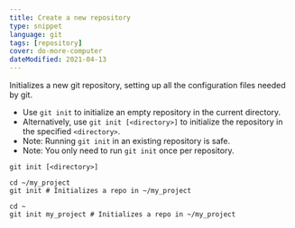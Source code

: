 ```yaml
---
title: Create a new repository
type: snippet
language: git
tags: [repository]
cover: do-more-computer
dateModified: 2021-04-13
---
```


Initializes a new git repository, setting up all the configuration files needed by git.

- Use `git init` to initialize an empty repository in the current directory.
- Alternatively, use `git init [<directory>]` to initialize the repository in the specified `<directory>`.
- Note: Running `git init` in an existing repository is safe.
- Note: You only need to run `git init` once per repository.

```shell
git init [<directory>]
```

```shell
cd ~/my_project
git init # Initializes a repo in ~/my_project

cd ~
git init my_project # Initializes a repo in ~/my_project
```
